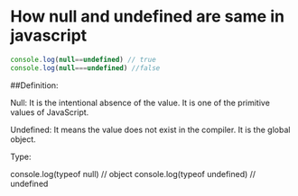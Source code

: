# How null and undefined are same in javascript

~~~javascript
console.log(null==undefined) // true
console.log(null===undefined) //false
~~~

##Definition:

Null: It is the intentional absence of the value. It is one of the primitive values of JavaScript.

Undefined: It means the value does not exist in the compiler. It is the global object.

Type:

console.log(typeof null) // object
console.log(typeof undefined) // undefined


